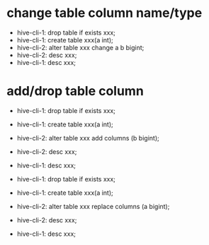 # change table column name/type

* hive-cli-1: drop table if exists xxx;
* hive-cli-1: create table xxx(a int);
* hive-cli-2: alter table xxx change a b bigint;
* hive-cli-2: desc xxx;
* hive-cli-1: desc xxx;

# add/drop table column

* hive-cli-1: drop table if exists xxx;
* hive-cli-1: create table xxx(a int);
* hive-cli-2: alter table xxx add columns (b bigint);
* hive-cli-2: desc xxx;
* hive-cli-1: desc xxx;

* hive-cli-1: drop table if exists xxx;
* hive-cli-1: create table xxx(a int);
* hive-cli-2: alter table xxx replace columns (a bigint);
* hive-cli-2: desc xxx;
* hive-cli-1: desc xxx;
